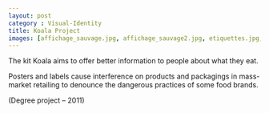 ```yaml
---
layout: post
category : Visual-Identity
title: Koala Project
images: [affichage_sauvage.jpg, affichage_sauvage2.jpg, etiquettes.jpg, koala.jpg, koala2.jpg, koala3.jpg, koala4.jpg, koala5.jpg, label_stickers.jpg, supermarket.jpg, supermarket2.jpg]
---
```

The kit Koala aims to offer better information to people about what they eat.

Posters and labels cause interference on products and packagings in mass-market retailing to denounce the dangerous practices of some food brands.

(Degree project – 2011)